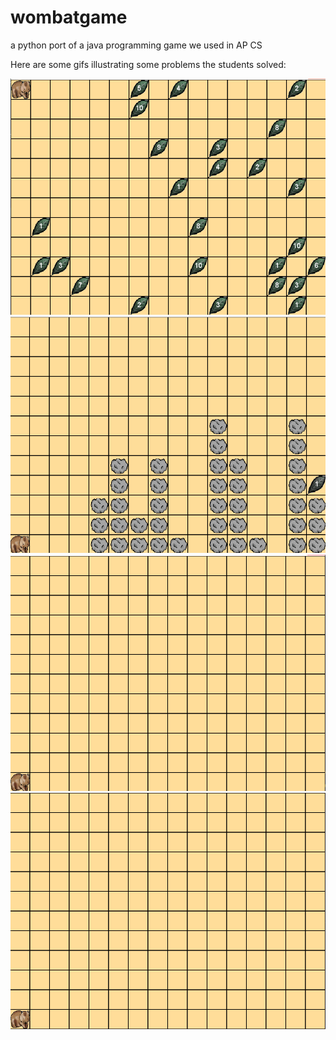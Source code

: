 # wombatgame
a python port of a java programming game we used in AP CS

Here are some gifs illustrating some problems the students solved:

![](gifs/world1.gif)
![](gifs/world10.gif)
![](gifs/b.gif)
![](gifs/screensaver.gif)

